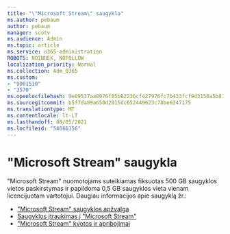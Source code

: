 ```yaml
---
title: "\"Microsoft Stream\" saugykla"
ms.author: pebaum
author: pebaum
manager: scotv
ms.audience: Admin
ms.topic: article
ms.service: o365-administration
ROBOTS: NOINDEX, NOFOLLOW
localization_priority: Normal
ms.collection: Adm_O365
ms.custom:
- "9001510"
- "3570"
ms.openlocfilehash: 9e09537aa8976f05b62236cf427976fc7b433fcf9d3156a5b81009c6b60a0db1
ms.sourcegitcommit: b5f7da89a650d2915dc652449623c78be6247175
ms.translationtype: MT
ms.contentlocale: lt-LT
ms.lasthandoff: 08/05/2021
ms.locfileid: "54066156"
---
```

# <a name="microsoft-stream-storage"></a>"Microsoft Stream" saugykla

"Microsoft Stream" nuomotojams suteikiamas fiksuotas 500 GB saugyklos vietos paskirstymas ir papildoma 0,5 GB saugyklos vieta vienam licencijuotam vartotojui.
Daugiau informacijos apie saugyklą žr.:

- ["Microsoft Stream" saugyklos apžvalga](https://docs.microsoft.com/stream/license-overview#storage)
- [Saugyklos įtraukimas į "Microsoft Stream"](https://docs.microsoft.com/stream/storage-add-on)
- ["Microsoft Stream" kvotos ir apribojimai](https://docs.microsoft.com/stream/quotas-and-limitations)

